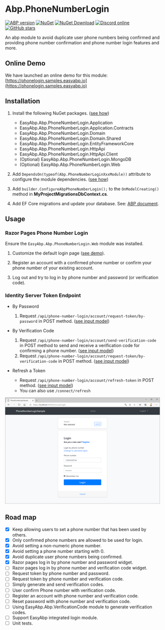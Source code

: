 # Abp.PhoneNumberLogin

[![ABP version](https://img.shields.io/badge/dynamic/xml?style=flat-square&color=yellow&label=abp&query=%2F%2FProject%2FPropertyGroup%2FAbpVersion&url=https%3A%2F%2Fraw.githubusercontent.com%2FEasyAbp%2FAbp.PhoneNumberLogin%2Fmain%2FDirectory.Build.props)](https://abp.io)
[![NuGet](https://img.shields.io/nuget/v/EasyAbp.Abp.PhoneNumberLogin.Domain.Shared.svg?style=flat-square)](https://www.nuget.org/packages/EasyAbp.Abp.PhoneNumberLogin.Domain.Shared)
[![NuGet Download](https://img.shields.io/nuget/dt/EasyAbp.Abp.PhoneNumberLogin.Domain.Shared.svg?style=flat-square)](https://www.nuget.org/packages/EasyAbp.Abp.PhoneNumberLogin.Domain.Shared)
[![Discord online](https://badgen.net/discord/online-members/xyg8TrRa27?label=Discord)](https://discord.gg/xyg8TrRa27)
[![GitHub stars](https://img.shields.io/github/stars/EasyAbp/Abp.PhoneNumberLogin?style=social)](https://www.github.com/EasyAbp/Abp.PhoneNumberLogin)

An abp module to avoid duplicate user phone numbers being confirmed and providing phone number confirmation and phone number login features and more.

## Online Demo

We have launched an online demo for this module: [https://phonelogin.samples.easyabp.io](https://phonelogin.samples.easyabp.io)

## Installation

1. Install the following NuGet packages. ([see how](https://github.com/EasyAbp/EasyAbpGuide/blob/master/docs/How-To.md#add-nuget-packages))

    * EasyAbp.Abp.PhoneNumberLogin.Application
    * EasyAbp.Abp.PhoneNumberLogin.Application.Contracts
    * EasyAbp.Abp.PhoneNumberLogin.Domain
    * EasyAbp.Abp.PhoneNumberLogin.Domain.Shared
    * EasyAbp.Abp.PhoneNumberLogin.EntityFrameworkCore
    * EasyAbp.Abp.PhoneNumberLogin.HttpApi
    * EasyAbp.Abp.PhoneNumberLogin.HttpApi.Client
    * (Optional) EasyAbp.Abp.PhoneNumberLogin.MongoDB
    * (Optional) EasyAbp.Abp.PhoneNumberLogin.Web

1. Add `DependsOn(typeof(Abp.PhoneNumberLoginXxxModule))` attribute to configure the module dependencies. ([see how](https://github.com/EasyAbp/EasyAbpGuide/blob/master/docs/How-To.md#add-module-dependencies))

1. Add `builder.ConfigureAbpPhoneNumberLogin();` to the `OnModelCreating()` method in **MyProjectMigrationsDbContext.cs**.

1. Add EF Core migrations and update your database. See: [ABP document](https://docs.abp.io/en/abp/latest/Tutorials/Part-1?UI=MVC&DB=EF#add-database-migration).

## Usage

### Razor Pages Phone Number Login

Ensure the `EasyAbp.Abp.PhoneNumberLogin.Web` module was installed.

1. Customize the default login page ([see demo](https://github.com/EasyAbp/Abp.PhoneNumberLogin/blob/main/samples/PhoneNumberLoginSample/src/PhoneNumberLoginSample.Web/Pages/Account)).

2. Register an account with a confirmed phone number or confirm your phone number of your existing account.

3. Log out and try to log in by phone number and password (or verification code).

### Identity Server Token Endpoint

* By Password

    1. Request `/api/phone-number-login/account/request-token/by-password` in POST method. ([see input model](https://github.com/EasyAbp/Abp.PhoneNumberLogin/blob/main/src/EasyAbp.Abp.PhoneNumberLogin.Application.Contracts/EasyAbp/Abp/PhoneNumberLogin/Account/Dtos/RequestTokenByPasswordInput.cs))

* By Verification Code

    1. Request `/api/phone-number-login/account/send-verification-code` in POST method to send and receive a verification code for confirming a phone number. ([see input model](https://github.com/EasyAbp/Abp.PhoneNumberLogin/blob/main/src/EasyAbp.Abp.PhoneNumberLogin.Application.Contracts/EasyAbp/Abp/PhoneNumberLogin/Account/Dtos/SendVerificationCodeInput.cs))
    2. Request `/api/phone-number-login/account/request-token/by-verification-code` in POST method. ([see input model](https://github.com/EasyAbp/Abp.PhoneNumberLogin/blob/main/src/EasyAbp.Abp.PhoneNumberLogin.Application.Contracts/EasyAbp/Abp/PhoneNumberLogin/Account/Dtos/RequestTokenByVerificationCodeInput.cs))

* Refresh a Token

    * Request `/api/phone-number-login/account/refresh-token` in POST method. ([see input model](https://github.com/EasyAbp/Abp.PhoneNumberLogin/blob/main/src/EasyAbp.Abp.PhoneNumberLogin.Application.Contracts/EasyAbp/Abp/PhoneNumberLogin/Account/Dtos/RefreshTokenInput.cs))
    * You can also use `/connect/refresh`

![LoginByPhoneNumberAndPassword](/docs/images/LoginByPhoneNumberAndPassword.png)

## Road map

- [x] Keep allowing users to set a phone number that has been used by others.
- [x] Only confirmed phone numbers are allowed to be used for login.
- [x] Avoid setting a non-numeric phone number.
- [x] Avoid setting a phone number starting with 0.
- [x] Avoid duplicate user phone numbers being confirmed.
- [x] Razor pages log in by phone number and password widget.
- [ ] Razor pages log in by phone number and verification code widget.
- [ ] Request token by phone number and password.
- [ ] Request token by phone number and verification code.
- [ ] Simply generate and send verification codes.
- [ ] User confirm Phone number with verification code.
- [ ] Register an account with phone number and verification code.
- [ ] Reset password with phone number and verification code.
- [ ] Using EasyAbp.Abp.VerificationCode module to generate verification codes.
- [ ] Support EasyAbp integrated login module.
- [ ] Unit tests.
